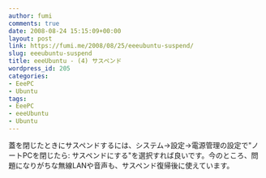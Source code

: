```yaml
---
author: fumi
comments: true
date: 2008-08-24 15:15:09+00:00
layout: post
link: https://fumi.me/2008/08/25/eeeubuntu-suspend/
slug: eeeubuntu-suspend
title: eeeUbuntu - (4) サスペンド
wordpress_id: 205
categories:
- EeePC
- Ubuntu
tags:
- EeePC
- eeeUbuntu
- Ubuntu
---
```


蓋を閉じたときにサスペンドするには、システム→設定→電源管理の設定で"ノートPCを閉じたら: サスペンドにする"を選択すれば良いです。今のところ、問題になりがちな無線LANや音声も、サスペンド復帰後に使えています。
